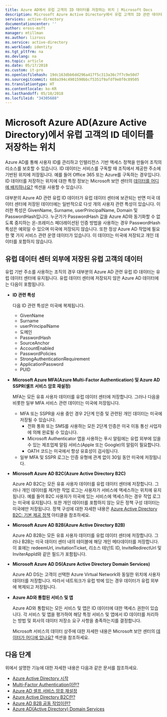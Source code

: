 ```yaml
---
title: Azure AD에서 유럽 고객의 ID 데이터를 저장하는 위치 | Microsoft Docs
description: Microsoft Azure Active Directory에서 유럽 고객의 ID 관련 데이터를 저장하는 위치에 대해 알아봅니다.
services: active-directory
documentationcenter: ''
author: eross-msft
manager: mtillman
ms.author: lizross
ms.service: active-directory
ms.workload: identity
ms.tgt_pltfrm: na
ms.devlang: na
ms.topic: article
ms.date: 05/17/2018
ms.custom: it-pro
ms.openlocfilehash: 19dc163dbb6dd296a417f5c313a36c7f7c9e50d7
ms.sourcegitcommit: 688a394c4901590bbcf5351f9afdf9e8f0c89505
ms.translationtype: HT
ms.contentlocale: ko-KR
ms.lasthandoff: 05/18/2018
ms.locfileid: "34305688"
---
```

# <a name="where-does-microsoft-azure-active-directory-azure-ad-store-identity-data-for-european-customers"></a>Microsoft Azure AD(Azure Active Directory)에서 유럽 고객의 ID 데이터를 저장하는 위치
Azure AD를 통해 사용자 ID를 관리하고 인텔리전스 기반 액세스 정책을 만들어 조직의 리소스를 보호할 수 있습니다. ID 데이터는 서비스를 구독할 때 조직에서 제공한 주소에 기반된 위치에 저장됩니다. 예를 들어 Office 365 또는 Azure를 구독하는 경우입니다. ID 데이터를 저장하는 위치에 대한 특정 정보는 Microsoft 보안 센터의 [데이터를 어디에 배치하나요?](https://www.microsoft.com/en-us/trustcenter/privacy/where-your-data-is-located) 섹션을 사용할 수 있습니다.

대부분의 Azure AD 관련 유럽 ID 데이터가 유럽 데이터 센터에 보관되는 반면 미국 데이터 센터에 저장된 데이터에는 일반적으로 다섯 개의 사용자 관련 특성이 있습니다. 이러한 특성은 GivenName, Surname, userPrincipalName, Domain 및 PasswordHash입니다. 누군가가 PasswordHash 값을 Azure AD와 동기화할 수 없도록 중지하는 온-프레미스 페더레이션된 인증 방법을 사용하는 경우 PasswordHash 특성은 예외일 수 있으며 미국에 저장되지 않습니다. 또한 정상 Azure AD 작업에 필요한 몇 가지 서비스 관련 운영 데이터가 있습니다. 이 데이터는 미국에 저장되고 개인 데이터를 포함하지 않습니다.

## <a name="data-stored-outside-of-european-datacenters-for-european-customers"></a>유럽 데이터 센터 외부에 저장된 유럽 고객의 데이터

유럽 기반 주소를 사용하는 조직의 경우 대부분의 Azure AD 관련 유럽 ID 데이터는 유럽 데이터 센터에 유지됩니다. 유럽 데이터 센터에 저장되지 않은 Azure AD 데이터에는 다음이 포함됩니다.

- **ID 관련 특성**

    다음 ID 관련 특성은 미국에 복제됩니다.

    - GivenName
    - Surname
    - userPrincipalName
    - 도메인
    - PasswordHash
    - SourceAnchor
    - AccountEnabled
    - PasswordPolicies
    - StrongAuthenticationRequirement
    - ApplicationPassword
    - PUID

- **Microsoft Azure MFA(Azure Multi-Factor Authentication) 및 Azure AD SSPR(셀프 서비스 암호 재설정)**
    
    MFA는 모든 유휴 사용자 데이터를 유럽 데이터 센터에 저장합니다. 그러나 다음을 비롯한 일부 MFA 서비스 관련 데이터는 미국에 저장됩니다.
    
    - MFA 또는 SSPR을 사용 중인 경우 2단계 인증 및 관련된 개인 데이터는 미국에 저장될 수 있습니다.
        - 전화 통화 또는 SMS를 사용하는 모든 2단계 인증은 미국 이동 통신 사업자에 의해 완료될 수 있습니다.
        - Microsoft Authenticator 앱을 사용하는 푸시 알림에는 유럽 외부에 있을 수 있는 제조업체 알림 서비스(Apple 또는 Google)의 알림이 필요합니다.
        - OATH 코드는 미국에서 항상 유효성이 검사됩니다. 
    - 일부 MFA 및 SSPR 로그는 인증 유형에 관계 없이 30일 동안 미국에 저장됩니다.

- **Microsoft Azure AD B2C(Azure Active Directory B2C)**

    Azure AD B2C는 모든 유휴 사용자 데이터를 유럽 데이터 센터에 저장합니다. 그러나 개인 데이터를 제거한 작업 로그는 사용자가 서비스에 액세스하는 위치에 유지됩니다. 예를 들어 B2C 사용자가 미국에 있는 서비스에 액세스하는 경우 작업 로그는 미국에 유지됩니다. 또한 개인 데이터를 포함하지 않는 모든 정책 구성 데이터는 미국에만 저장됩니다. 정책 구성에 대한 자세한 내용은 [Azure Active Directory B2C: 기본 제공 정책](https://docs.microsoft.com/en-us/azure/active-directory-b2c/active-directory-b2c-reference-policies) 아티클을 참조하세요.

- **Microsoft Azure AD B2B(Azure Active Directory B2B)** 
    
    Azure AD B2B는 모든 유휴 사용자 데이터를 유럽 데이터 센터에 저장합니다. 그러나 B2B는 미국 데이터 센터 내의 테이블에 해당 개인 메타데이터를 저장합니다. 이 표에는 redeemUrl, invitationTicket, 리소스 테넌트 ID, InviteRedirectUrl 및 InviterAppId와 같은 필드가 포함됩니다.

- **Microsoft Azure AD DS(Azure Active Directory Domain Services)**

    Azure AD DS는 고객이 선택한 Azure Virtual Network와 동일한 위치에 사용자 데이터를 저장합니다. 따라서 네트워크가 유럽 밖에 있는 경우 데이터가 유럽 외부에 복제되고 저장됩니다.

- **Azure AD와 통합된 서비스 및 앱**

    Azure AD와 통합되는 모든 서비스 및 앱은 ID 데이터에 대한 액세스 권한이 있습니다. 각 서비스 및 앱을 평가하여 해당 특정 서비스 및 앱에서 ID 데이터를 처리하는 방법 및 회사의 데이터 저장소 요구 사항을 충족하는지를 결정합니다.

    Microsoft 서비스의 데이터 상주에 대한 자세한 내용은 Microsoft 보안 센터의 [데이터가 어디에 있나요?](https://www.microsoft.com/en-us/trustcenter/privacy/where-your-data-is-located) 섹션을 참조하세요.

## <a name="next-steps"></a>다음 단계
위에서 설명한 기능에 대한 자세한 내용은 다음과 같은 문서를 참조하세요.
- [Azure Active Directory 시작](get-started-azure-ad.md)
- [Multi-Factor Authentication이란?](https://docs.microsoft.com/en-us/azure/active-directory/authentication/multi-factor-authentication)
- [Azure AD 셀프 서비스 암호 재설정](https://docs.microsoft.com/en-us/azure/active-directory/authentication/active-directory-passwords-overview)
- [Azure Active Directory B2C란?](https://docs.microsoft.com/en-us/azure/active-directory-b2c/active-directory-b2c-overview)
- [Azure AD B2B 공동 작업이란?](https://docs.microsoft.com/en-us/azure/active-directory/active-directory-b2b-what-is-azure-ad-b2b)
- [Azure AD(Active Directory) Domain Services](https://docs.microsoft.com/en-us/azure/active-directory-domain-services/active-directory-ds-overview)
